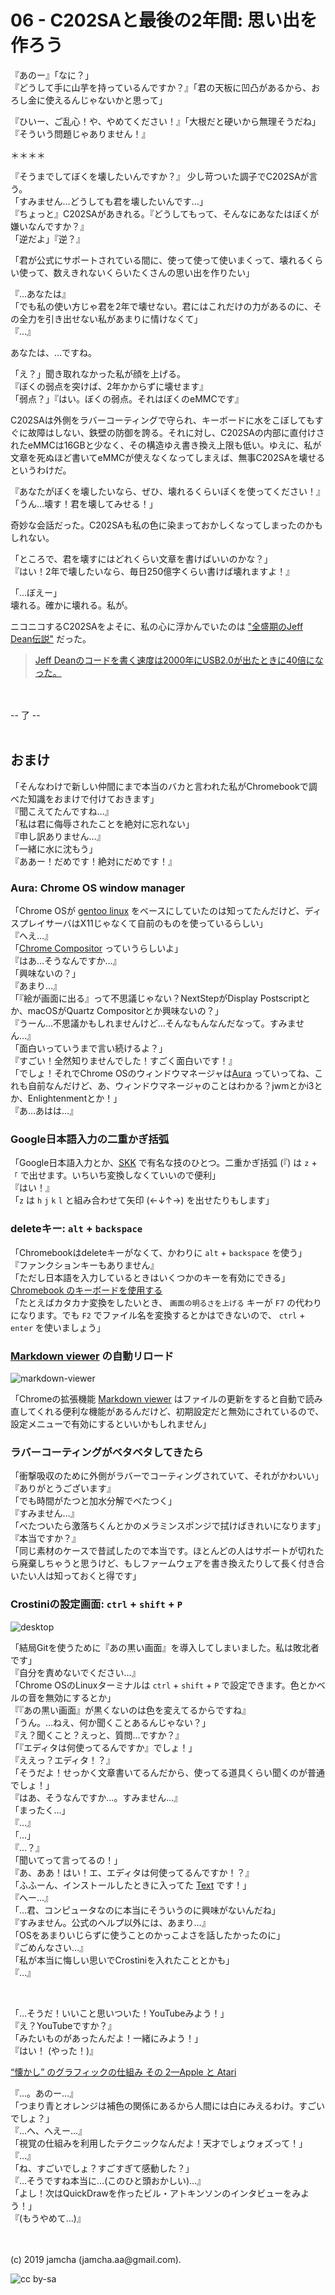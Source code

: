 

# 06 - C202SAと最後の2年間: 思い出を作ろう

『あのー』「なに？」  
『どうして手に山芋を持っているんですか？』「君の天板に凹凸があるから、おろし金に使えるんじゃないかと思って」

『ひいー、ご乱心！や、やめてください！』「大根だと硬いから無理そうだね」『そういう問題じゃありません！』

＊＊＊＊

『そうまでしてぼくを壊したいんですか？』
少し苛ついた調子でC202SAが言う。  
「すみません…どうしても君を壊したいんです…」  
『ちょっと』C202SAがあきれる。『どうしてもって、そんなにあなたはぼくが嫌いなんですか？』  
「逆だよ」『逆？』

「君が公式にサポートされている間に、使って使って使いまくって、壊れるくらい使って、数えきれないくらいたくさんの思い出を作りたい」

『…あなたは』  
「でも私の使い方じゃ君を2年で壊せない。君にはこれだけの力があるのに、その全力を引き出せない私があまりに情けなくて」  
『…』  

あなたは、…ですね。

「え？」聞き取れなかった私が顔を上げる。  
『ぼくの弱点を突けば、2年かからずに壊せます』  
「弱点？」『はい。ぼくの弱点。それはぼくのeMMCです』

C202SAは外側をラバーコーティングで守られ、キーボードに水をこぼしてもすぐに故障はしない、鉄壁の防御を誇る。それに対し、C202SAの内部に直付けされたeMMCは16GBと少なく、その構造ゆえ書き換え上限も低い。ゆえに、私が文章を死ぬほど書いてeMMCが使えなくなってしまえば、無事C202SAを壊せるというわけだ。

『あなたがぼくを壊したいなら、ぜひ、壊れるくらいぼくを使ってください！』  
「うん…壊す！君を壊してみせる！」

奇妙な会話だった。C202SAも私の色に染まっておかしくなってしまったのかもしれない。

「ところで、君を壊すにはどれくらい文章を書けばいいのかな？」  
『はい！2年で壊したいなら、毎日250億字くらい書けば壊れますよ！』  

「…ぼえー」  
壊れる。確かに壊れる。私が。

ニコニコするC202SAをよそに、私の心に浮かんでいたのは ["全盛期のJeff Dean伝説"](https://qiita.com/umegaya/items/ef69461d6f4967d5c623) だった。

> [Jeff Deanのコードを書く速度は2000年にUSB2.0が出たときに40倍になった。](https://www.quora.com/What-are-all-the-Jeff-Dean-facts)

<br>
<br>
-- 了 --

<br>
<br>

## おまけ
「そんなわけで新しい仲間にまで本当のバカと言われた私がChromebookで調べた知識をおまけで付けておきます」  
『聞こえてたんですね…』  
「私は君に侮辱されたことを絶対に忘れない」  
『申し訳ありません…』  
「一緒に水に沈もう」  
『ああー！だめです！絶対にだめです！』

### Aura: Chrome OS window manager

「Chrome OSが [gentoo linux](https://www.gentoo.org/) をベースにしていたのは知ってたんだけど、ディスプレイサーバはX11じゃなくて自前のものを使っているらしい」  
『へえ…』  
「[Chrome Compositor](https://dev.chromium.org/developers/design-documents/aura/graphics-architecture) っていうらしいよ」  
『はあ…そうなんですか…』  
「興味ないの？」  
『あまり…』  
「『絵が画面に出る』って不思議じゃない？NextStepがDisplay Postscriptとか、macOSがQuartz Compositorとか興味ないの？」  
『うーん…不思議かもしれませんけど…そんなもんなんだなって。すみません…』  
「面白いっていうまで言い続けるよ？」  
『すごい！全然知りませんでした！すごく面白いです！』  
「でしょ！それでChrome OSのウィンドウマネージャは[Aura](https://dev.chromium.org/developers/design-documents/aura) っていってね、これも自前なんだけど、あ、ウィンドウマネージャのことはわかる？jwmとかi3とか、Enlightenmentとか！」  
『あ…あはは…』

### Google日本語入力の二重かぎ括弧

「Google日本語入力とか、[SKK](https://github.com/skk-dev/ddskk) で有名な技のひとつ。二重かぎ括弧 (『) は `z` + `「` で出せます。いちいち変換しなくていいので便利」  
『はい！』  
「`z` は `h` `j` `k` `l` と組み合わせて矢印 (←↓↑→) を出せたりもします」

### deleteキー: `alt` + `backspace`

「Chromebookはdeleteキーがなくて、かわりに `alt` + `backspace` を使う」  
『ファンクションキーもありません』  
「ただし日本語を入力しているときはいくつかのキーを有効にできる」  
[Chromebook のキーボードを使用する](https://support.google.com/chromebook/answer/1047364?hl=ja)  
「たとえばカタカナ変換をしたいとき、 `画面の明るさを上げる` キーが `F7` の代わりになります。でも `F2` でファイル名を変換するとかはできないので、 `ctrl` + `enter` を使いましょう」

### [Markdown viewer](https://chrome.google.com/webstore/detail/markdown-viewer/ckkdlimhmcjmikdlpkmbgfkaikojcbjk?hl=ja) の自動リロード
![markdown-viewer](./img/markdownviewer.png)

「Chromeの拡張機能 [Markdown viewer](https://chrome.google.com/webstore/detail/markdown-viewer/ckkdlimhmcjmikdlpkmbgfkaikojcbjk?hl=ja) はファイルの更新をすると自動で読み直してくれる便利な機能があるんだけど、初期設定だと無効にされているので、設定メニューで有効にするといいかもしれません」

### ラバーコーティングがベタベタしてきたら

「衝撃吸収のために外側がラバーでコーティングされていて、それがかわいい」  
『ありがとうございます』  
「でも時間がたつと加水分解でべたつく」  
『すみません…』  
「べたついたら激落ちくんとかのメラミンスポンジで拭けばきれいになります」  
『本当ですか？』  
「同じ素材のケースで昔試したので本当です。ほとんどの人はサポートが切れたら廃棄しちゃうと思うけど、もしファームウェアを書き換えたりして長く付き合いたい人は知っておくと得です」

### Crostiniの設定画面: `ctrl` + `shift` + `P`

![desktop](./img/text-magit.png)

「結局Gitを使うために『あの黒い画面』を導入してしまいました。私は敗北者です」  
『自分を責めないでください…』  
「Chrome OSのLinuxターミナルは `ctrl` + `shift` + `P` で設定できます。色とかベルの音を無効にするとか」  
『『あの黒い画面』が黒くないのは色を変えてるからですね』  
「うん。…ねえ、何か聞くことあるんじゃない？」  
『え？聞くこと？えっと、質問…ですか？』  
「『エディタは何使ってるんですか』でしょ！」  
『ええっ？エディタ！？』  
「そうだよ！せっかく文章書いてるんだから、使ってる道具くらい聞くのが普通でしょ！」  
『はあ、そうなんですか…。すみません…』  
「まったく…」  
『…』  
「…」  
『…？』  
「聞いてって言ってるの！」  
『あ、ああ！はい！エ、エディタは何使ってるんですか！？』  
「ふふーん、インストールしたときに入ってた [Text](https://chrome.google.com/webstore/detail/text/mmfbcljfglbokpmkimbfghdkjmjhdgbg?hl=ja) です！」  
『へー…』  
「…君、コンピュータなのに本当にそういうのに興味がないんだね」  
『すみません。公式のヘルプ以外には、あまり…』  
「OSをあまりいじらずに使うことのかっこよさを話したかったのに」  
『ごめんなさい…』  
「私が本当に悔しい思いでCrostiniを入れたこととかも」  
『…』

<br>

「…そうだ！いいこと思いついた！YouTubeみよう！」  
『え？YouTubeですか？』  
「みたいものがあったんだよ！一緒にみよう！」  
『はい！ (やった！)』

[“懐かし” のグラフィックの仕組み その 2—Apple と Atari](https://www.youtube.com/watch?v=_rsycfDliZU)

『…。あのー…』  
「つまり青とオレンジは補色の関係にあるから人間には白にみえるわけ。すごいでしょ？」  
『…へ、へえー…』  
「視覚の仕組みを利用したテクニックなんだよ！天才でしょウォズって！」  
『…』  
「ね、すごいでしょ？すごすぎて感動した？」  
『…そうですね本当に…(このひと頭おかしい)…』  
「よし！次はQuickDrawを作ったビル・アトキンソンのインタビューをみよう！」  
『(もうやめて…)』


<br>
<br>
(c) 2019 jamcha (jamcha.aa@gmail.com).

![cc by-sa](https://i.creativecommons.org/l/by-sa/4.0/88x31.png)

